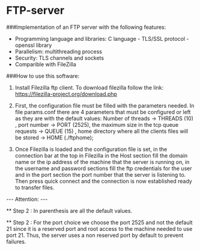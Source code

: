 # FTP-server

###Implementation of an FTP server with the following features:
+ Programming language and libraries: C language - TLS/SSL protocol - openssl library
+ Parallelism: multithreading process
+ Security: TLS channels and sockets
+ Comparible with FileZilla 

###How to use this software:
1. Install Filezilla ftp client.
To download filezilla follow the link: https://filezilla-project.org/download.php

2. First, the configuration file must be filled with the parameters needed.
In file params.conf there are 4 parameters that must be configured or left 
as they are with the default values: Number of threads -> THREADS (10) , 
port number -> PORT (2525), the maximum size in the tcp queue requests ->
QUEUE (15) , home directory where all the clients files will be stored ->
HOME (./ftphome);

3. Once Filezilla is loaded and the configuration file is set, in the connection bar
at the top in Filezilla in the Host section fill the domain name or the ip address 
of the machine that the server is running on, in the username and password sections
fill the ftp credentials for the user and in the port section the port number that 
the server is listening to. Then press quick connect and the connection is now 
established ready to transfer files.



--- Attention: ---

** Step 2 : In parenthesis are all the default values.

** Step 2 : For the port choice we choose the port 2525 and not the default 21 
since it is a reserved port and root access to the machine needed to use port 
21. Thus, the server uses a non reserved port by default to prevent failures.
